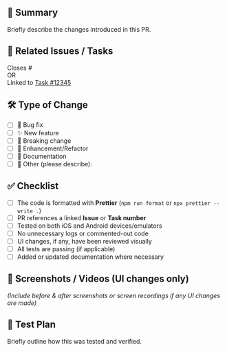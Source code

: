 ## 🚀 Summary

Briefly describe the changes introduced in this PR.

## 🧩 Related Issues / Tasks

Closes #<issue-number>  
OR  
Linked to [Task #12345](https://your-tracker.com/task/12345)

## 🛠️ Type of Change

- [ ] 🐞 Bug fix
- [ ] ✨ New feature
- [ ] 🧨 Breaking change
- [ ] 🔨 Enhancement/Refactor
- [ ] 📝 Documentation
- [ ] 📜 Other (please describe):

## ✅ Checklist

- [ ] The code is formatted with **Prettier** (`npm run format` or `npx prettier --write .`)
- [ ] PR references a linked **Issue** or **Task number**
- [ ] Tested on both iOS and Android devices/emulators
- [ ] No unnecessary logs or commented-out code
- [ ] UI changes, if any, have been reviewed visually
- [ ] All tests are passing (if applicable)
- [ ] Added or updated documentation where necessary

## 📸 Screenshots / Videos (UI changes only)

_(Include before & after screenshots or screen recordings if any UI changes are made)_

<!-- Use this template for images: <img src='https://sample.com/bug.jpg' width='160' /> -->
<!-- Keep width as 160 -->

## 🧪 Test Plan

Briefly outline how this was tested and verified.
